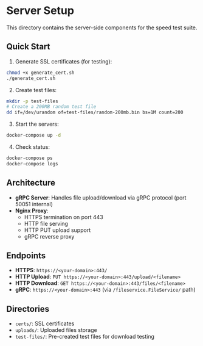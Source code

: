 # Server Setup

This directory contains the server-side components for the speed test suite.

## Quick Start

1. Generate SSL certificates (for testing):
```bash
chmod +x generate_cert.sh
./generate_cert.sh
```

2. Create test files:
```bash
mkdir -p test-files
# Create a 200MB random test file
dd if=/dev/urandom of=test-files/random-200mb.bin bs=1M count=200
```

3. Start the servers:
```bash
docker-compose up -d
```

4. Check status:
```bash
docker-compose ps
docker-compose logs
```

## Architecture

- **gRPC Server**: Handles file upload/download via gRPC protocol (port 50051 internal)
- **Nginx Proxy**: 
  - HTTPS termination on port 443
  - HTTP file serving
  - HTTP PUT upload support
  - gRPC reverse proxy
  
## Endpoints

- **HTTPS**: `https://<your-domain>:443/`
- **HTTP Upload**: `PUT https://<your-domain>:443/upload/<filename>`
- **HTTP Download**: `GET https://<your-domain>:443/files/<filename>`
- **gRPC**: `https://<your-domain>:443` (via `/fileservice.FileService/` path)

## Directories

- `certs/`: SSL certificates
- `uploads/`: Uploaded files storage
- `test-files/`: Pre-created test files for download testing
